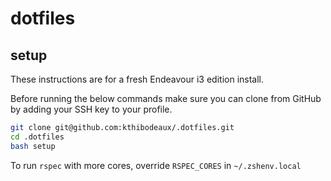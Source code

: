 # dotfiles

## setup

These instructions are for a fresh Endeavour i3 edition install.

Before running the below commands make sure you can clone from GitHub by adding your SSH key to your profile.

```bash
git clone git@github.com:kthibodeaux/.dotfiles.git
cd .dotfiles
bash setup
```

To run `rspec` with more cores, override `RSPEC_CORES` in `~/.zshenv.local`
